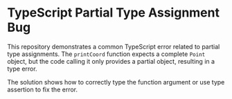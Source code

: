 # TypeScript Partial Type Assignment Bug

This repository demonstrates a common TypeScript error related to partial type assignments.  The `printCoord` function expects a complete `Point` object, but the code calling it only provides a partial object, resulting in a type error.

The solution shows how to correctly type the function argument or use type assertion to fix the error.